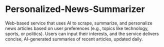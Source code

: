 # Personalized-News-Summarizer
Web-based service that uses AI to scrape, summarize, and personalize news articles based on user preferences (e.g., topics like technology, sports, or politics). Users can input their interests, and the service delivers concise, AI-generated summaries of recent articles, updated daily. 
